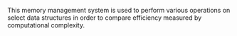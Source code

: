  This memory management system is used to perform various operations on select data structures in order to compare efficiency measured by computational complexity. 
